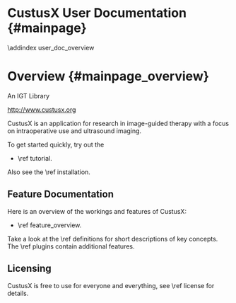 CustusX User Documentation {#mainpage}
========================

\addindex user_doc_overview

Overview {#mainpage_overview}
========================
An IGT Library

<http://www.custusx.org>

CustusX is an application for research in image-guided therapy with a 
focus on intraoperative use and ultrasound imaging.

To get started quickly, try out the 

* \ref tutorial. 

Also see the \ref installation.

Feature Documentation 
------------------------

Here is an overview of the workings and features of CustusX: 

* \ref feature_overview. 

Take a look at the \ref definitions for short descriptions of key concepts. 
The \ref plugins contain additional features.

Licensing 
------------------------

CustusX is free to use for everyone and everything, see \ref license for details.



